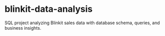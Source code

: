 # blinkit-data-analysis
SQL project analyzing Blinkit sales data with database schema, queries, and business insights.
